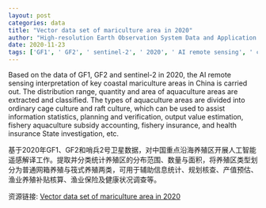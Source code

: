 ```yaml
---
layout: post
categories: data
title: "Vector data set of mariculture area in 2020"
author: "High-resolution Earth Observation System Data and Application Center in Yantai"
date: 2020-11-23
tags: ['GF1', ' GF2', ' sentinel-2', ' 2020', ' AI remote sensing', ' coastal mariculture', ' China', ' distribution range', ' quantity', ' area', ' aquaculture areas', ' classification', ' cage culture', ' raft culture', ' information statistics', ' planning', ' verification', ' output value estimation', ' fishery subsidy', ' fishery insurance', ' health investigation']
---
```


Based on the data of GF1, GF2 and sentinel-2 in 2020, the AI remote sensing interpretation of key coastal mariculture areas in China is carried out. The distribution range, quantity and area of aquaculture areas are extracted and classified. The types of aquaculture areas are divided into ordinary cage culture and raft culture, which can be used to assist information statistics, planning and verification, output value estimation, fishery aquaculture subsidy accounting, fishery insurance, and health insurance State investigation, etc.

基于2020年GF1、GF2和哨兵2号卫星数据，对中国重点沿海养殖区开展人工智能遥感解译工作。提取并分类统计养殖区的分布范围、数量与面积，将养殖区类型划分为普通网箱养殖与筏式养殖两类，可用于辅助信息统计、规划核查、产值预估、渔业养殖补贴核算、渔业保险及健康状况调查等。

资源链接: [Vector data set of mariculture area in 2020](https://doi.org/10.11922/sciencedb.00275)
